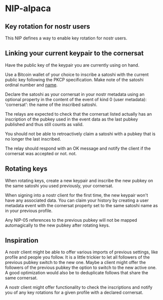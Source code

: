 # NIP-alpaca
## Key rotation for nostr users
This NIP defines a way to enable key rotation for nostr users. 


## Linking your current keypair to the cornersat

Have the public key of the keypair you are currently using on hand. 

Use a Bitcoin wallet of your choice to inscribe a satoshi with the current public key following the PKCP specification. 
Make note of the satoshi ordinal number and [name](https://docs.ordinals.com/overview.html#names).

Declare the satoshi as your cornersat in your nostr metadata using an optional property in the content of the event of kind 0 (user metadata):
'cornersat': the name of the inscribed satoshi.

The relays are expected to check that the cornersat listed actually has an inscription of the pubkey used in the event data as the last pubkey published and thus still counts as valid. 

You should not be able to retroactively claim a satoshi with a pubkey that is no longer the last inscribed. 

The relay should respond with an OK message and notify the client if the cornersat was accepted or not. not. 


## Rotating keys

When rotating keys, create a new keypair and inscribe the new pubkey on the same satoshi you used previously, your cornersat. 

When signing into a nostr client for the first time, the new keypair won't have any associated data.
You can claim your history by creating a user metadata event with the cornersat property set to the same satoshi name as in your previous profile. 

Any NIP-05 references to the previous pubkey will not be mapped automagically to the new pubkey after rotating keys.


## Inspiration

A nostr client might be able to offer various imports of previous settings, like profile and people you follow. 
It is a little trickier to let all followers of the previous pubkey switch to the new one. 
Maybe a client might offer the followers of the previous pubkey the option to switch to the new active one. 
A good optimization would also be to deduplicate follows that share the same cornersat. 

A nostr client might offer functionality to check the inscriptions and notify you of any key rotations for a given profile with a declared cornersat. 
